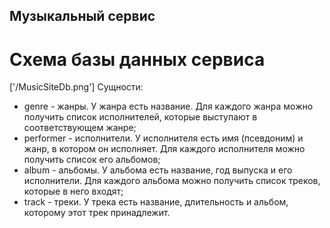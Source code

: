 ## Музыкальный сервис

# Схема базы данных сервиса
['/MusicSiteDb.png']
Сущности:
- genre - жанры. У жанра есть название. Для каждого жанра можно получить список исполнителей, которые выступают в соответствующем жанре;
- performer - исполнители. У исполнителя есть имя (псевдоним) и жанр, в котором он исполняет. Для каждого исполнителя можно получить список его альбомов;
- album - альбомы. У альбома есть название, год выпуска и его исполнители. Для каждого альбома можно получить список треков, которые в него входят;
- track - треки. У трека есть название, длительность и альбом, которому этот трек принадлежит.
